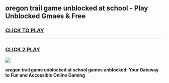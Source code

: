 
## oregon trail game unblocked at school - Play Unblocked Gmaes & Free
<h3>
<a href="https://premium.freeplayer.one?title=oregon_trail_game_unblocked_at_school&ref=19F">CLICK TO PLAY</a></h3>
<hr>

<h3>
<a href="https://premium.freeplayer.one?title=oregon_trail_game_unblocked_at_school&ref=19F">CLICK 2 PLAY</a>
  
</h3>

<a href="https://premium.freeplayer.one?title=oregon_trail_game_unblocked_at_school&ref=19F/"><img src="https://clearcache.store/games.png"></a>


**oregon trail game unblocked at school games unblocked: Your Gateway to Fun and Accessible Online Gaming**
